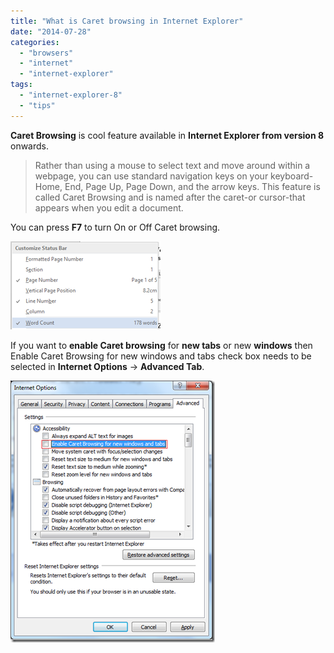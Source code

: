 ```yaml
---
title: "What is Caret browsing in Internet Explorer"
date: "2014-07-28"
categories: 
  - "browsers"
  - "internet"
  - "internet-explorer"
tags: 
  - "internet-explorer-8"
  - "tips"
---
```


**Caret Browsing** is cool feature available in **Internet Explorer from version 8** onwards.

> Rather than using a mouse to select text and move around within a webpage, you can use standard navigation keys on your keyboard-Home, End, Page Up, Page Down, and the arrow keys. This feature is called Caret Browsing and is named after the caret-or cursor-that appears when you edit a document.

You can press **F7** to turn On or Off Caret browsing.

[![Turn on Caret Browsing](/assets/images/image_thumb87.png "Turn on Caret Browsing")](http://blogmines.com/blog/wp-content/uploads/2009/07/image87.png)

If you want to **enable Caret browsing** for **new tabs** or new **windows** then Enable Caret Browsing for new windows and tabs check box needs to be selected in **Internet Options** -> **Advanced Tab**.

[![Caret Browsing Internet Option](/assets/images/1_image_thumb88.png "Caret Browsing Internet Option")](http://blogmines.com/blog/wp-content/uploads/2009/07/image88.png)

